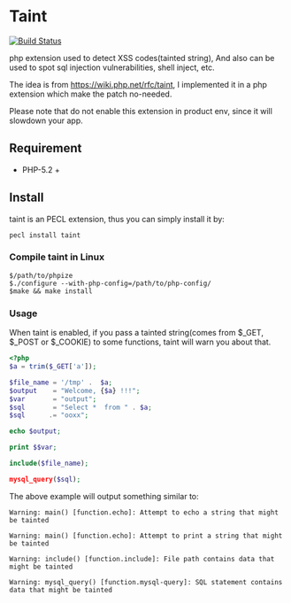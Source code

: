 # Taint

[![Build Status](https://secure.travis-ci.org/laruence/php-taint.png)](http://travis-ci.org/laruence/php-taint)

php extension used to detect XSS codes(tainted string), And also can be used to spot sql injection vulnerabilities, shell inject, etc.

The idea is from https://wiki.php.net/rfc/taint, I implemented it in a php extension which make the patch no-needed.

Please note that do not enable this extension in product env, since it will slowdown your app.

## Requirement
- PHP-5.2 +

## Install
taint is an PECL extension, thus you can simply install it by:
````
pecl install taint
````
### Compile taint in Linux
````
$/path/to/phpize
$./configure --with-php-config=/path/to/php-config/
$make && make install
````
### Usage
When taint is enabled, if you pass a tainted string(comes from $_GET, $_POST or $_COOKIE) to some functions, taint will warn you about that.

````php
<?php
$a = trim($_GET['a']);

$file_name = '/tmp' .  $a;
$output    = "Welcome, {$a} !!!";
$var       = "output";
$sql       = "Select *  from " . $a;
$sql      .= "ooxx";

echo $output;

print $$var;

include($file_name);

mysql_query($sql);
````

The above example will output something similar to:
````
Warning: main() [function.echo]: Attempt to echo a string that might be tainted

Warning: main() [function.echo]: Attempt to print a string that might be tainted

Warning: include() [function.include]: File path contains data that might be tainted

Warning: mysql_query() [function.mysql-query]: SQL statement contains data that might be tainted
````
